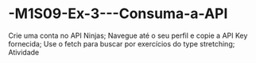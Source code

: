 # -M1S09-Ex-3---Consuma-a-API
Crie uma conta no API Ninjas; Navegue até o seu perfil e copie a API Key fornecida; Use o fetch para buscar por exercícios do type stretching; Atividade
